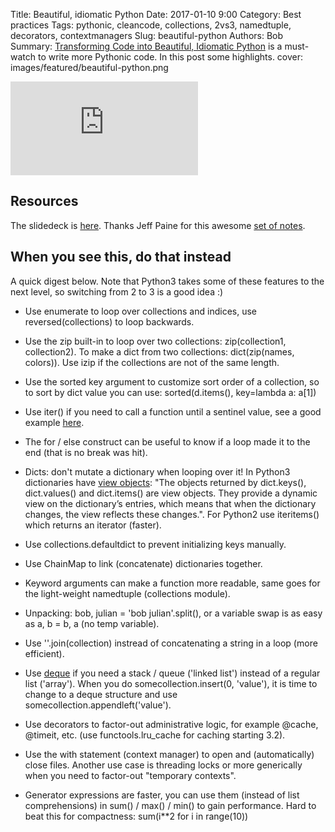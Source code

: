 Title: Beautiful, idiomatic Python
Date: 2017-01-10 9:00
Category: Best practices
Tags: pythonic, cleancode, collections, 2vs3, namedtuple, decorators, contextmanagers
Slug: beautiful-python
Authors: Bob
Summary: [Transforming Code into Beautiful, Idiomatic Python](https://www.youtube.com/watch?v=OSGv2VnC0go) is a must-watch to write more Pythonic code. In this post some highlights. 
cover: images/featured/beautiful-python.png

<div class="container">
<iframe src="https://www.youtube.com/embed/OSGv2VnC0go" frameborder="0" allowfullscreen class="video"></iframe>
</div>

## Resources

The slidedeck is [here](https://speakerdeck.com/pyconslides/transforming-code-into-beautiful-idiomatic-python-by-raymond-hettinger-1).
Thanks Jeff Paine for this awesome [set of notes](https://gist.github.com/JeffPaine/6213790).

## When you see this, do that instead

A quick digest below. Note that Python3 takes some of these features to the next level, so switching from 2 to 3 is a good idea :)

* Use enumerate to loop over collections and indices, use reversed(collections) to loop backwards.

* Use the zip built-in to loop over two collections: zip(collection1, collection2). To make a dict from two collections: dict(zip(names, colors)). Use izip if the collections are not of the same length. 

* Use the sorted key argument to customize sort order of a collection, so to sort by dict value you can use: sorted(d.items(), key=lambda a: a[1])

* Use iter() if you need to call a function until a sentinel value, see a good example [here](http://amir.rachum.com/blog/2013/11/10/python-tips-iterate-with-a-sentinel-value/).

* The for / else construct can be useful to know if a loop made it to the end (that is no break was hit).

* Dicts: don't mutate a dictionary when looping over it! In Python3 dictionaries have [view objects](https://docs.python.org/3/library/stdtypes.html#dict-views): "The objects returned by dict.keys(), dict.values() and dict.items() are view objects. They provide a dynamic view on the dictionary’s entries, which means that when the dictionary changes, the view reflects these changes.". For Python2 use iteritems() which returns an iterator (faster).

* Use collections.defaultdict to prevent initializing keys manually.

* Use ChainMap to link (concatenate) dictionaries together.

* Keyword arguments can make a function more readable, same goes for the light-weight namedtuple (collections module).

* Unpacking: bob, julian = 'bob julian'.split(), or a variable swap is as easy as a, b = b, a (no temp variable).

* Use ''.join(collection) instread of concatenating a string in a loop (more efficient).

* Use [deque](http://pybit.es/collections-deque.html) if you need a stack / queue ('linked list') instead of a regular list ('array'). When you do somecollection.insert(0, 'value'), it is time to change to a deque structure and use somecollection.appendleft('value').

* Use decorators to factor-out administrative logic, for example @cache, @timeit, etc. (use functools.lru_cache for caching starting 3.2).

* Use the with statement (context manager) to open and (automatically) close files. Another use case is threading locks or more generically when you need to factor-out "temporary contexts".

* Generator expressions are faster, you can use them (instead of list comprehensions) in sum() / max() / min() to gain performance. Hard to beat this for compactness: sum(i**2 for i in range(10))
